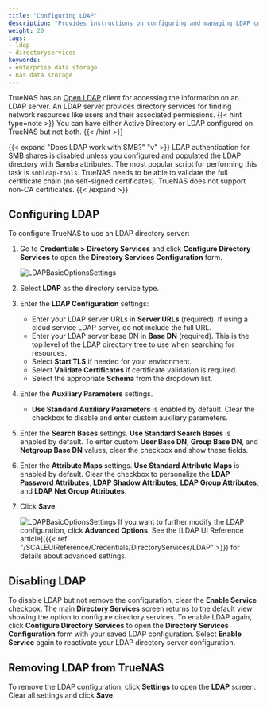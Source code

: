 ```yaml
---
title: "Configuring LDAP"
description: "Provides instructions on configuring and managing LDAP configurations in TrueNAS."
weight: 20
tags:
- ldap
- directoryservices
keywords:
- enterprise data storage
- nas data storage 
---
```


TrueNAS has an [Open LDAP](https://www.openldap.org/) client for accessing the information on an LDAP server.
An LDAP server provides directory services for finding network resources like users and their associated permissions.
{{< hint type=note >}}
You can have either Active Directory or LDAP configured on TrueNAS but not both.
{{< /hint >}}

{{< expand "Does LDAP work with SMB?" "v" >}}
LDAP authentication for SMB shares is disabled unless you configured and populated the LDAP directory with Samba attributes.
The most popular script for performing this task is `smbldap-tools`.
TrueNAS needs to be able to validate the full certificate chain (no self-signed certificates).
TrueNAS does not support non-CA certificates.
{{< /expand >}}

## Configuring LDAP

To configure TrueNAS to use an LDAP directory server:

1. Go to **Credentials > Directory Services** and click **Configure Directory Services** to open the **Directory Services Configuration** form.

   ![LDAPBasicOptionsSettings](/images/SCALE/Credentials/LDAPBasicOptionsSettings.png "LDAP Basic Options")

2. Select **LDAP** as the directory service type.

3. Enter the **LDAP Configuration** settings:
   - Enter your LDAP server URLs in **Server URLs** (required). If using a cloud service LDAP server, do not include the full URL.
   - Enter your LDAP server base DN in **Base DN** (required). This is the top level of the LDAP directory tree to use when searching for resources.
   - Select **Start TLS** if needed for your environment.
   - Select **Validate Certificates** if certificate validation is required.
   - Select the appropriate **Schema** from the dropdown list.

4. Enter the **Auxiliary Parameters** settings.
   - **Use Standard Auxiliary Parameters** is enabled by default. Clear the checkbox to disable and enter custom auxiliary parameters.

5. Enter the **Search Bases** settings. 
   **Use Standard Search Bases** is enabled by default. To enter custom **User Base DN**, **Group Base DN**, and **Netgroup Base DN** values, clear the checkbox and show these fields.

6. Enter the **Attribute Maps** settings.
   **Use Standard Attribute Maps** is enabled by default. Clear the checkbox to personalize the **LDAP Password Attributes**, **LDAP Shadow Attributes**, **LDAP Group Attributes**, and **LDAP Net Group Attributes**.

7. Click **Save**.

   ![LDAPBasicOptionsSettings](/images/SCALE/Credentials/LDAPBasicOptionsSettings.png "LDAP Basic Options")
If you want to further modify the LDAP configuration, click **Advanced Options**. See the [LDAP UI Reference article]({{< ref "/SCALEUIReference/Credentials/DirectoryServices/LDAP" >}}) for details about advanced settings.

## Disabling LDAP

To disable LDAP but not remove the configuration, clear the **Enable Service** checkbox. The main **Directory Services** screen returns to the default view showing the option to configure directory services.
To enable LDAP again, click **Configure Directory Services** to open the **Directory Services Configuration** form with your saved LDAP configuration. Select **Enable Service** again to reactivate your LDAP directory server configuration.

## Removing LDAP from TrueNAS

To remove the LDAP configuration, click **Settings** to open the **LDAP** screen.
Clear all settings and click **Save**.
